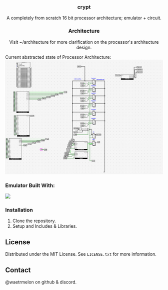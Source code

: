 <h3 align="center">crypt</h3>

  <p align="center">
	  A completely from scratch 16 bit processor architecture; emulator + circuit.
    <br />
  </p>
</div>

<h3 align="center">Architecture</h3>
   <p align="center">
	  Visit ~/architecture for more clarification on the processor's architecture design.
    <br />
    
Current abstracted state of Processor Architecture:
![Alt text](images/upd.png/?raw=true "Current Architecture")


### Emulator Built With:
 <img src="https://skillicons.dev/icons?i=c&perline=14" />

 ### Installation

1. Clone the repository.
2. Setup and Includes & Libraries.

## License

Distributed under the MIT License. See `LICENSE.txt` for more information.

## Contact
@waetrmelon on github & discord.
